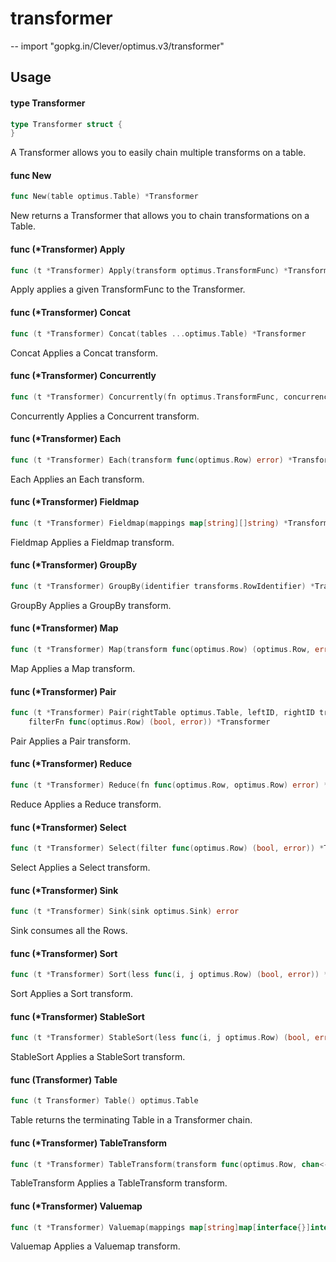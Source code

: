 # transformer
--
    import "gopkg.in/Clever/optimus.v3/transformer"


## Usage

#### type Transformer

```go
type Transformer struct {
}
```

A Transformer allows you to easily chain multiple transforms on a table.

#### func  New

```go
func New(table optimus.Table) *Transformer
```
New returns a Transformer that allows you to chain transformations on a Table.

#### func (*Transformer) Apply

```go
func (t *Transformer) Apply(transform optimus.TransformFunc) *Transformer
```
Apply applies a given TransformFunc to the Transformer.

#### func (*Transformer) Concat

```go
func (t *Transformer) Concat(tables ...optimus.Table) *Transformer
```
Concat Applies a Concat transform.

#### func (*Transformer) Concurrently

```go
func (t *Transformer) Concurrently(fn optimus.TransformFunc, concurrency int) *Transformer
```
Concurrently Applies a Concurrent transform.

#### func (*Transformer) Each

```go
func (t *Transformer) Each(transform func(optimus.Row) error) *Transformer
```
Each Applies an Each transform.

#### func (*Transformer) Fieldmap

```go
func (t *Transformer) Fieldmap(mappings map[string][]string) *Transformer
```
Fieldmap Applies a Fieldmap transform.

#### func (*Transformer) GroupBy

```go
func (t *Transformer) GroupBy(identifier transforms.RowIdentifier) *Transformer
```
GroupBy Applies a GroupBy transform.

#### func (*Transformer) Map

```go
func (t *Transformer) Map(transform func(optimus.Row) (optimus.Row, error)) *Transformer
```
Map Applies a Map transform.

#### func (*Transformer) Pair

```go
func (t *Transformer) Pair(rightTable optimus.Table, leftID, rightID transforms.RowIdentifier,
	filterFn func(optimus.Row) (bool, error)) *Transformer
```
Pair Applies a Pair transform.

#### func (*Transformer) Reduce

```go
func (t *Transformer) Reduce(fn func(optimus.Row, optimus.Row) error) *Transformer
```
Reduce Applies a Reduce transform.

#### func (*Transformer) Select

```go
func (t *Transformer) Select(filter func(optimus.Row) (bool, error)) *Transformer
```
Select Applies a Select transform.

#### func (*Transformer) Sink

```go
func (t *Transformer) Sink(sink optimus.Sink) error
```
Sink consumes all the Rows.

#### func (*Transformer) Sort

```go
func (t *Transformer) Sort(less func(i, j optimus.Row) (bool, error)) *Transformer
```
Sort Applies a Sort transform.

#### func (*Transformer) StableSort

```go
func (t *Transformer) StableSort(less func(i, j optimus.Row) (bool, error)) *Transformer
```
StableSort Applies a StableSort transform.

#### func (Transformer) Table

```go
func (t Transformer) Table() optimus.Table
```
Table returns the terminating Table in a Transformer chain.

#### func (*Transformer) TableTransform

```go
func (t *Transformer) TableTransform(transform func(optimus.Row, chan<- optimus.Row) error) *Transformer
```
TableTransform Applies a TableTransform transform.

#### func (*Transformer) Valuemap

```go
func (t *Transformer) Valuemap(mappings map[string]map[interface{}]interface{}) *Transformer
```
Valuemap Applies a Valuemap transform.

